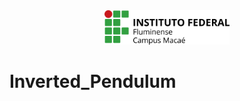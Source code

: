 <div align="center">
  <img src="https://raw.githubusercontent.com/RaphaelAntunesMarinhoDeSouza/Inverted_Pendulum/main/images/image.png" width="200px">
</div>

# Inverted_Pendulum
